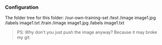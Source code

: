 ### Configuration

The folder tree for this folder:
/our-own-training-set
    /test
        /image
            image1.jpg
        /labels
            image1.txt
    /train
        /image
            image1.jpg
        /labels
            image1.txt

> PS:
> Why don't you just push the image anyway? 
> Because it may broke my git.